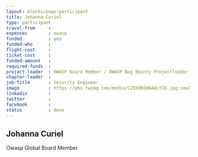 ```yaml
---
layout: blocks/page-participant
title: Johanna Curiel
type: participant
travel-from     :
expenses        : owasp
funded          : yes
funded-who      :
flight-cost     : 
ticket-cost     : 
funded-amount   : 
required-funds  : 
project-leader  : OWASP Board Member / OWASP Bug Bounty Projectleader
chapter-leader  :
job-title       : Security Engineer
image           : https://pbs.twimg.com/media/CZ5k6N1WAAAsYZU.jpg:small
linkedin        :
twitter         :
facebook        :
status          : done
---
```


## Johanna Curiel

<!-- put more details about participant here -->
Owasp Global Board Member
